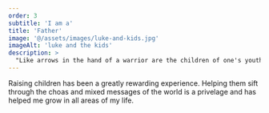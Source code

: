 ```yaml
---
order: 3
subtitle: 'I am a'
title: 'Father'
image: '@/assets/images/luke-and-kids.jpg'
imageAlt: 'luke and the kids'
description: >
  "Like arrows in the hand of a warrior are the children of one's youth. Blessed is the man who fills his quiver with them!" <a class="text-sm font-semibold tracking-wide uppercase text-primary-800" href="https://www.esv.org/Psalm+127/">Psalm 127:4-5</a>
---
```


Raising children has been a greatly rewarding experience. Helping them sift through the choas and mixed messages of the world is a privelage and has helped me grow in all areas of my life.
